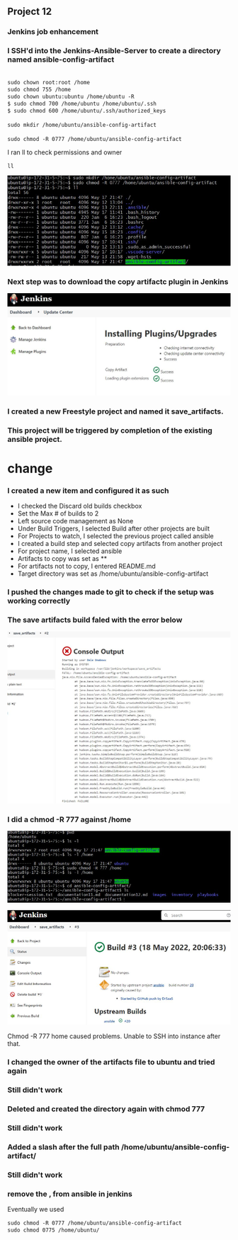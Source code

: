 Project 12
----------------------------

### Jenkins job enhancement

### I SSH'd into the Jenkins-Ansible-Server to create a directory named ansible-config-artifact

```

sudo chown root:root /home
sudo chmod 755 /home
sudo chown ubuntu:ubuntu /home/ubuntu -R
$ sudo chmod 700 /home/ubuntu /home/ubuntu/.ssh
$ sudo chmod 600 /home/ubuntu/.ssh/authorized_keys

sudo mkdir /home/ubuntu/ansible-config-artifact

sudo chmod -R 0777 /home/ubuntu/ansible-config-artifact

```
I ran ll to check permissions and owner

```
ll
```


![create aca](./images/ansible-create-aca.JPG)  

### Next step was to download the copy artifactc plugin in Jenkins

![copy artifacts](./images/copy-artifacts-installed.JPG) 

### I created a new Freestyle project and named it save_artifacts.

### This project will be triggered by completion of the existing ansible project. 
# change

### I created a new item and configured it as such

- I checked the Discard old builds checkbox
- Set the Max # of builds to 2
- Left source code management as None
- Under Build Triggers, I selected Build after other projects are built
- For Projects to watch, I selected the previous project called ansible
- I created a build step and selected copy artifacts from another project
- For project name, I selected ansible
- Artifacts to copy was set as ** 
- For artifacts not to copy, I entered README.md
- Target directory was set as /home/ubuntu/ansible-config-artifact

### I pushed the changes made to git to check if the setup was working correctly

### The save artifacts build faled with the error  below

![copy artifacts](./images/artifacts-error.JPG)

### I did a chmod -R 777 against /home

![copy artifacts](./images/artifacts-1.JPG) 

![copy artifacts](./images/artifacts-2.JPG) 

Chmod -R 777 home caused problems. Unable to SSH into instance after that.
### I changed the owner of the artifacts file to ubuntu and tried again
### Still didn't work
### Deleted and created the directory again with chmod 777
### Still didn't work
### Added a slash after the full path  /home/ubuntu/ansible-config-artifact/
### Still didn't work
### remove the , from ansible in jenkins

Eventually we used
```
sudo chmod -R 0777 /home/ubuntu/ansible-config-artifact
sudo chmod 0775 /home/ubuntu/
```
